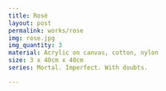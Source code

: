 ```yaml
---
title: Rosé
layout: post
permalink: works/rose
img: rose.jpg
img_quantity: 3
material: Acrylic on canvas, cotton, nylon
size: 3 x 40cm x 40cm
series: Mortal. Imperfect. With doubts.

---
```

